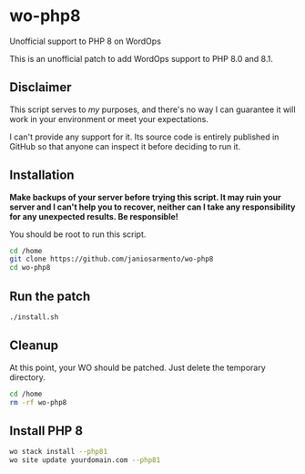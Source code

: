 # wo-php8
Unofficial support to PHP 8 on WordOps

This is an unofficial patch to add WordOps support to PHP 8.0 and 8.1.

## Disclaimer

This script serves to _my_ purposes, and there's no way I can guarantee it will
work in your environment or meet your expectations.

I can't provide any support for it. Its source code is entirely published in
GitHub so that anyone can inspect it before deciding to run it.

## Installation

**Make backups of your server before trying this script. It may ruin your server
and I can't help you to recover, neither can I take any responsibility for any
unexpected results. Be responsible!**

You should be root to run this script.

```bash
cd /home
git clone https://github.com/janiosarmento/wo-php8
cd wo-php8
```

## Run the patch

```bash
./install.sh
```

## Cleanup

At this point, your WO should be patched. Just delete the temporary directory.

```bash
cd /home
rm -rf wo-php8
```

## Install PHP 8

```bash
wo stack install --php81
wo site update yourdomain.com --php81
```
